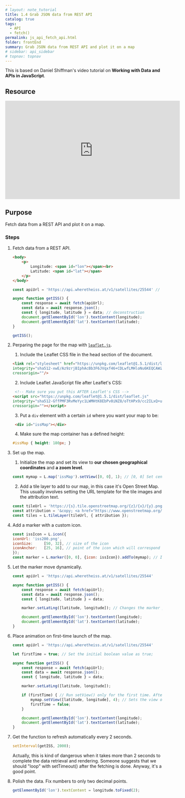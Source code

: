 ```yaml
---
# layout: note_tutorial
title: 1.4 Grab JSON data from REST API
catalog: true
tags: 
  - API
  - fetch()
permalink: js_api_fetch_api.html
folder: frontEnd
summary: Grab JSON data from REST API and plot it on a map
# sidebar: api_sidebar
# topnav: topnav
---
```


This is based on Daniel Shiffman's video tutorial on **Working with Data and APIs in JavaScript**.

## Resource

<p><iframe width="560" height="315" src="https://www.youtube.com/embed/jKQUHGpOHqg" frameborder="0" allow="accelerometer; autoplay; encrypted-media; gyroscope; picture-in-picture" allowfullscreen></iframe></p>

## Purpose

Fetch data from a REST API and plot it on a map.


### Steps

1.  Fetch data from a REST API.  
    ```html
    <body>
        <p>
            Longitude: <span id="lon"></span><br>
            Latitude: <span id="lat"></span>
        </p>
    </body>
    ```
    
    ```JavaScript
    const apiUrl = 'https://api.wheretheiss.at/v1/satellites/25544' // resource endpoint

    async function getISS() {
        const response = await fetch(apiUrl);
        const data = await response.json();
        const { longitude, latitude } = data; // deconstruction
        document.getElementById('lon').textContent(longitude);
        document.getElementById('lat').textContent(latitude);
    }

    getISS();
    ```  
3. Perparing the page for the map with [`leaflet.js`](https://leafletjs.com/).
    1.  Include the Leaflet CSS file in the head section of the document.
    ```HTML
    <link rel="stylesheet" href="https://unpkg.com/leaflet@1.5.1/dist/leaflet.css"
    integrity="sha512-xwE/Az9zrjBIphAcBb3F6JVqxf46+CDLwfLMHloNu6KEQCAWi6HcDUbeOfBIptF7tcCzusKFjFw2yuvEpDL9wQ=="
    crossorigin=""/>  
    ```  
    2.  Include Leaflet JavaScript file after Leaflet's CSS:  
    ```HTML
     <!-- Make sure you put this AFTER Leaflet's CSS -->
    <script src="https://unpkg.com/leaflet@1.5.1/dist/leaflet.js"
    integrity="sha512-GffPMF3RvMeYyc1LWMHtK8EbPv0iNZ8/oTtHPx9/cc2ILxQ+u905qIwdpULaqDkyBKgOaB57QTMg7ztg8Jm2Og=="
    crossorigin=""></script>
    ```  
    3.  Put a `div` element with a certain `id` where you want your map to be:  
    ```HTML
     <div id="issMap"></div>
    ```  
    4.  Make sure the map container has a defined height:  
    ```CSS
    #issMap { height: 180px; }
    ```  
4.  Set up the map.
    1.  Initialize the map and set its view to **our chosen geographical coordinates** and **a zoom level**.
    ```JavaScript
    const mymap = L.map('issMap').setView([0, 0], 1); // [0, 0] Set center, 1 zoom times
    ```
    2.  Add a tile layer to add to our map, in this case it's Open Street Map. This usually involves setting the URL template for the tile images and the attribution text.  
    ```JavaScript  
    const tileUrl = 'https://{s}.tile.openstreetmap.org/{z}/{x}/{y}.png';
    const attribution = '&copy; <a href="https://www.openstreetmap.org/copyright">OpenStreetMap</a> contributors'
    const tiles = L.tileLayer(tileUrl, { attribution });
    ```  
5.  Add a marker with a custom icon.  
    ```JavaScript  
    const issIcon = L.icon({
    iconUrl: 'iss200.png',
    iconSize:     [50, 32], // size of the icon
    iconAnchor:   [25, 16], // point of the icon which will correspond to marker's location 
    });
    const marker = L.marker([0, 0], {icon: issIcon}).addTo(mymap); // Initialize the position of the marker.
    ```
6.  Let the marker move dynamically.
    ```JavaScript
    const apiUrl = 'https://api.wheretheiss.at/v1/satellites/25544'

    async function getISS() {
        const response = await fetch(apiUrl);
        const data = await response.json();
        const { longitude, latitude } = data;

        marker.setLatLng([latitude, longitude]); // Changes the marker position to the given point.

        document.getElementById('lon').textContent(longitude);
        document.getElementById('lat').textContent(latitude);
    }    
    ```
7.  Place animation on first-time launch of the map.
    ```JavaScript
    const apiUrl = 'https://api.wheretheiss.at/v1/satellites/25544'

    let firstTime = true; // Set the initial boolean value as true;

    async function getISS() {
        const response = await fetch(apiUrl);
        const data = await response.json();
        const { longitude, latitude } = data;

        marker.setLatLng([latitude, longitude]);

        if (firstTime) { // Run setView() only for the first time. After than, change its value to false.
            mymap.setView([latitude, longitude], 4); // Sets the view of the map (geographical center and zoom) with the given animation options. 4 is the zoom level
            firstTime = false;
        }

        document.getElementById('lon').textContent(longitude);
        document.getElementById('lat').textContent(latitude);
    }   
    ```
8.  Get the function to refresh automatically every 2 seconds.
    ```JavaScript
    setInterval(getISS, 2000);
    ```  
    Actually, this is kind of dangerous when it takes more than 2 seconds to complete the data retrieval and rendering. Someone suggests that we should  "loop" with setTimeout() after the fetching is done. Anyway, it's a good point.
9.  Polish the data. Fix numbers to only two decimal points.  
    ```JavaScript
    getElementById('lon').textContent = longitude.toFixed(2);
    ```